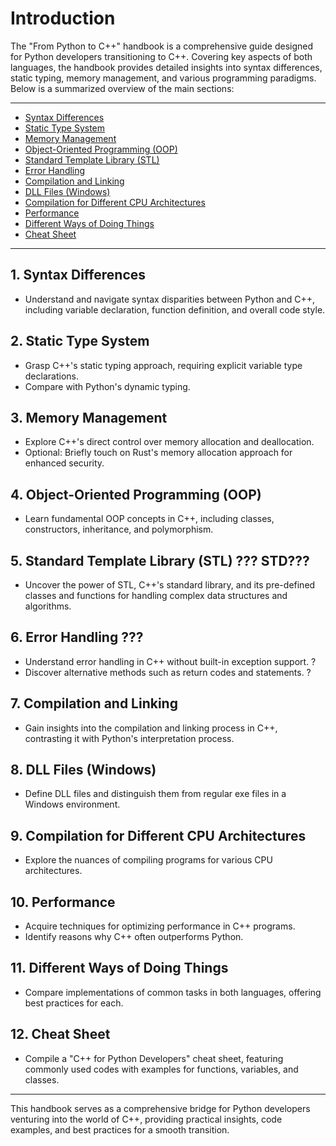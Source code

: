 # Introduction

The "From Python to C++" handbook is a comprehensive guide designed for Python developers transitioning to C++. Covering key aspects of both languages, the handbook provides detailed insights into syntax differences, static typing, memory management, and various programming paradigms. Below is a summarized overview of the main sections:

---
- [Syntax Differences](syntax_differences.md)
- [Static Type System](static_type_system.md)
- [Memory Management](memory_management.md)
- [Object-Oriented Programming (OOP)](oop.md)
- [Standard Template Library (STL)](stl.md)
- [Error Handling](error_handling.md)
- [Compilation and Linking](compilation_and_linking.md)
- [DLL Files (Windows)](dll_files.md)
- [Compilation for Different CPU Architectures](cpu_architectures.md)
- [Performance](performance.md)
- [Different Ways of Doing Things](different_ways.md)
- [Cheat Sheet](cheat_sheet.md)
---

## 1. Syntax Differences
- Understand and navigate syntax disparities between Python and C++, including variable declaration, function definition, and overall code style.

## 2. Static Type System
- Grasp C++'s static typing approach, requiring explicit variable type declarations.
- Compare with Python's dynamic typing.

## 3. Memory Management
- Explore C++'s direct control over memory allocation and deallocation.
- Optional: Briefly touch on Rust's memory allocation approach for enhanced security.

## 4. Object-Oriented Programming (OOP)
- Learn fundamental OOP concepts in C++, including classes, constructors, inheritance, and polymorphism.

## 5. Standard Template Library (STL) ??? STD???
- Uncover the power of STL, C++'s standard library, and its pre-defined classes and functions for handling complex data structures and algorithms.

## 6. Error Handling ???
- Understand error handling in C++ without built-in exception support. ?
- Discover alternative methods such as return codes and statements. ?

## 7. Compilation and Linking
- Gain insights into the compilation and linking process in C++, contrasting it with Python's interpretation process.

## 8. DLL Files (Windows)
- Define DLL files and distinguish them from regular exe files in a Windows environment.

## 9. Compilation for Different CPU Architectures
- Explore the nuances of compiling programs for various CPU architectures.

## 10. Performance
- Acquire techniques for optimizing performance in C++ programs.
- Identify reasons why C++ often outperforms Python.

## 11. Different Ways of Doing Things
- Compare implementations of common tasks in both languages, offering best practices for each.

## 12. Cheat Sheet
- Compile a "C++ for Python Developers" cheat sheet, featuring commonly used codes with examples for functions, variables, and classes.

---

This handbook serves as a comprehensive bridge for Python developers venturing into the world of C++, providing practical insights, code examples, and best practices for a smooth transition.
